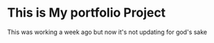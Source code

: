 # This is My portfolio Project

This was working a week ago but now it's not updating for god's sake
